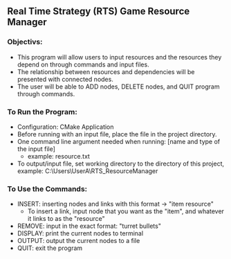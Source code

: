 ##  Real Time Strategy (RTS) Game Resource Manager

### Objectivs:
* This program will allow users to input resources and the resources they depend on through commands and input files.
* The relationship between resources and dependencies will be presented with connected nodes.
* The user will be able to ADD nodes, DELETE nodes, and QUIT program through commands.

### To Run the Program:
* Configuration: CMake Application
* Before running with an input file, place the file in the project directory. 
* One command line argument needed when running: [name and type of the input file] 
  * example: resource.txt
* To output/input file, set working directory to the directory of this project, example: C:\Users\UserA\RTS_ResourceManager

### To Use the Commands:
* INSERT: inserting nodes and links with this format -> "item resource"
  * To insert a link, input node that you want as the "item", and whatever it links to as the "resource"
* REMOVE: input in the exact format: "turret bullets"
* DISPLAY: print the current nodes to terminal
* OUTPUT: output the current nodes to a file
* QUIT: exit the program
